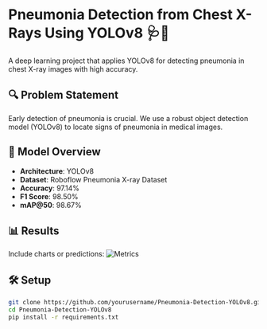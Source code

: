 # Pneumonia Detection from Chest X-Rays Using YOLOv8 🩺📸

A deep learning project that applies YOLOv8 for detecting pneumonia in chest X-ray images with high accuracy.

## 🔍 Problem Statement
Early detection of pneumonia is crucial. We use a robust object detection model (YOLOv8) to locate signs of pneumonia in medical images.

## 🧠 Model Overview
- **Architecture**: YOLOv8
- **Dataset**: Roboflow Pneumonia X-ray Dataset
- **Accuracy**: 97.14%
- **F1 Score**: 98.50%
- **mAP@50**: 98.67%

## 📊 Results
Include charts or predictions:
![Metrics](results/metrics.png)

## 🛠️ Setup
```bash
git clone https://github.com/yourusername/Pneumonia-Detection-YOLOv8.git
cd Pneumonia-Detection-YOLOv8
pip install -r requirements.txt
